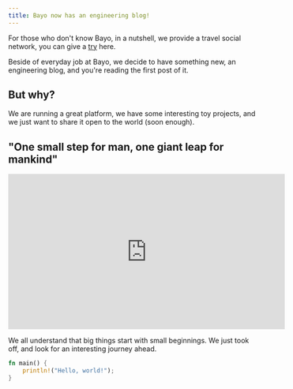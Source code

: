 ```yaml
---
title: Bayo now has an engineering blog!
---
```


For those who don't know Bayo, in a nutshell, we provide a travel social network, you can give a [try](https://bayo.vn) here.

Beside of everyday job at Bayo, we decide to have something new, an engineering blog, and you're reading the first post of it.

## But why?

We are running a great platform, we have some interesting toy projects, and we just want to share it open to the world (soon enough).

## "One small step for man, one giant leap for mankind"

<iframe width="560" height="315" src="https://www.youtube.com/embed/HCt1BwWE2gA?ecver=1" frameborder="0" allowfullscreen></iframe>


We all understand that big things start with small beginnings. We just took off, and look for an interesting journey ahead.

```rust
fn main() {
    println!("Hello, world!");
}
```
